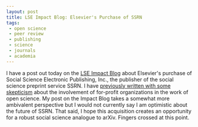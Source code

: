 ```yaml
---
layout: post
title: LSE Impact Blog: Elsevier's Purchase of SSRN
tags:
 - open science
 - peer review
 - publishing
 - science
 - journals
 - academia
---
```


I have a post out today on the [LSE Impact Blog]() about Elsevier's purchase of Social Science Electronic Publishing, Inc., the publisher of the social science preprint service SSRN. I have [previously written with some skepticism](http://thomasleeper.com/2014/06/comment-on-open-science/) about the involvement of for-profit organizations in the work of open science. My post on the Impact Blog takes a somewhat more ambivalent perspective but I would not currently say I am optimistic about the future of SSRN. That said, I hope this acquisition creates an opportunity for a robust social science analogue to arXiv. Fingers crossed at this point.
